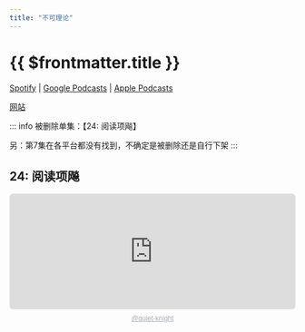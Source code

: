```yaml
---
title: "不可理论"
---
```


# {{ $frontmatter.title }}

[Spotify](https://open.spotify.com/show/056mCDC2fz4hyiivuhHAPy) | [Google Podcasts](https://podcasts.google.com/feed/aHR0cHM6Ly9idWtlbGlsdW4uY29tL2ZlZWQueG1s) | [Apple Podcasts](https://podcasts.apple.com/cn/podcast/%E4%B8%8D%E5%8F%AF%E7%90%86%E8%AE%BA/id1413097540)

[网站](https://bukelilun.com/) 

::: info
被删除单集：【24: 阅读项飚】

另：第7集在各平台都没有找到，不确定是被删除还是自行下架
:::

## 24: 阅读项飚

<div style="height: 228px; width: 100%;"><iframe src="https://audio.com/embed/audio/1783865921154137?theme=light"
    style="display:block; border-radius: 6px; border: none; height: 204px; width: 100%;"></iframe><a href='https://audio.com/quiet-knight' style="text-align: center; display: block; color: #A4ABB6; font-size: 12px; font-family: sans-serif; line-height: 16px; margin-top: 8px; overflow: hidden; white-space: nowrap; text-overflow: ellipsis;">@quiet-knight</a></div>